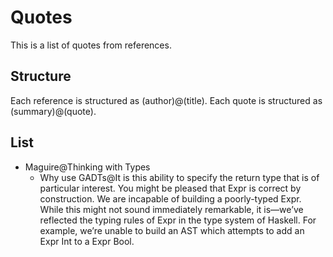 # Quotes
This is a list of quotes from references.
## Structure
Each reference is structured as (author)@(title).  Each quote is structured as 
(summary)@(quote).
## List
- Maguire@Thinking with Types
  - Why use GADTs@It is this ability to specify the return type that is of 
    particular interest.  You might be pleased that Expr is correct by 
    construction. We are incapable of building a poorly-typed Expr.  While this 
    might not sound immediately remarkable, it is—we’ve reflected the typing 
    rules of Expr in the type system of Haskell. For example, we’re unable to 
    build an AST which attempts to add an Expr Int to a Expr Bool.
